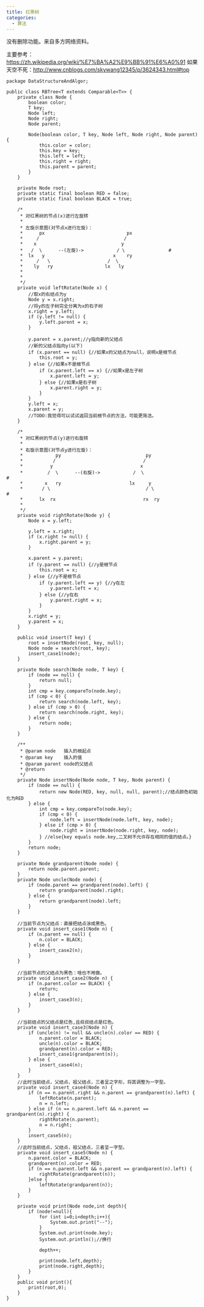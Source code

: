 ```yaml
---
title: 红黑树
categories:
  - 算法
---
```


没有删除功能。来自多方网络资料。

主要参考：
https://zh.wikipedia.org/wiki/%E7%BA%A2%E9%BB%91%E6%A0%91
如果天空不死：http://www.cnblogs.com/skywang12345/p/3624343.html#top
```
package DataStructureAndAlgor;

public class RBTree<T extends Comparable<T>> {
    private class Node {
        boolean color;
        T key;
        Node left;
        Node right;
        Node parent;

        Node(boolean color, T key, Node left, Node right, Node parent) {
            this.color = color;
            this.key = key;
            this.left = left;
            this.right = right;
            this.parent = parent;
        }
    }

    private Node root;
    private static final boolean RED = false;
    private static final boolean BLACK = true;

    /*
     * 对红黑树的节点(x)进行左旋转
     *
     * 左旋示意图(对节点x进行左旋)：
     *      px                              px
     *     /                               /
     *    x                               y
     *   /  \      --(左旋)->            / \                #
     *  lx   y                         x    ry
     *     /   \                     /  \
     *    ly   ry                   lx   ly
     *
     *
     */
    private void leftRotate(Node x) {
        //取x的右结点为y
        Node y = x.right;
        //将y的左子树完全分离为x的右子树
        x.right = y.left;
        if (y.left != null) {
            y.left.parent = x;
        }

        y.parent = x.parent;//y指向新的父结点
        //新的父结点指向y(以下)
        if (x.parent == null) {//如果x的父结点为null，说明x是根节点
            this.root = y;
        } else {//如果x不是根节点
            if (x.parent.left == x) {//如果x是左子树
                x.parent.left = y;
            } else {//如果x是右子树
                x.parent.right = y;
            }
        }
        y.left = x;
        x.parent = y;
        //TODO:我觉得可以试试返回当前根节点的方法，可能更简洁。
    }

    /*
     * 对红黑树的节点(y)进行右旋转
     *
     * 右旋示意图(对节点y进行左旋)：
     *            py                               py
     *           /                                /
     *          y                                x
     *         /  \      --(右旋)->            /  \                     #
     *        x   ry                         lx     y
     *       / \                                   / \                   #
     *      lx  rx                                rx  ry
     *
     */
    private void rightRotate(Node y) {
        Node x = y.left;

        y.left = x.right;
        if (x.right != null) {
            x.right.parent = y;
        }

        x.parent = y.parent;
        if (y.parent == null) {//y是根节点
            this.root = x;
        } else {//y不是根节点
            if (y.parent.left == y) {//y在左
                y.parent.left = x;
            } else {//y在右
                y.parent.right = x;
            }
        }
        x.right = y;
        y.parent = x;
    }

    public void insert(T key) {
        root = insertNode(root, key, null);
        Node node = search(root, key);
        insert_case1(node);
    }

    private Node search(Node node, T key) {
        if (node == null) {
            return null;
        }
        int cmp = key.compareTo(node.key);
        if (cmp < 0) {
            return search(node.left, key);
        } else if (cmp > 0) {
            return search(node.right, key);
        } else {
            return node;
        }
    }

    /**
     * @param node   插入的根起点
     * @param key    插入的值
     * @param parent node的父结点
     * @return
     */
    private Node insertNode(Node node, T key, Node parent) {
        if (node == null) {
            return new Node(RED, key, null, null, parent);//结点颜色初始化为RED
        } else {
            int cmp = key.compareTo(node.key);
            if (cmp < 0) {
                node.left = insertNode(node.left, key, node);
            } else if (cmp > 0) {
                node.right = insertNode(node.right, key, node);
            } //else{key equals node.key,二叉树不允许存在相同的值的结点。}
        }
        return node;
    }

    private Node grandparent(Node node) {
        return node.parent.parent;
    }
    private Node uncle(Node node) {
        if (node.parent == grandparent(node).left) {
            return grandparent(node).right;
        } else {
            return grandparent(node).left;
        }
    }

    //当前节点为父结点：直接把结点涂成黑色。
    private void insert_case1(Node n) {
        if (n.parent == null) {
            n.color = BLACK;
        } else {
            insert_case2(n);
        }
    }

    //当前节点的父结点为黑色：啥也不用做。
    private void insert_case2(Node n) {
        if (n.parent.color == BLACK) {
            return;
        } else {
            insert_case3(n);
        }
    }

    //当前结点的父结点是红色,且叔叔结点是红色。
    private void insert_case3(Node n) {
        if (uncle(n) != null && uncle(n).color == RED) {
            n.parent.color = BLACK;
            uncle(n).color = BLACK;
            grandparent(n).color = RED;
            insert_case1(grandparent(n));
        } else {
            insert_case4(n);
        }
    }
    //此时当前结点，父结点，祖父结点，三者呈之字形，将其调整为一字型。
    private void insert_case4(Node n) {
        if (n == n.parent.right && n.parent == grandparent(n).left) {
            leftRotate(n.parent);
            n = n.left;
        } else if (n == n.parent.left && n.parent == grandparent(n).right) {
            rightRotate(n.parent);
            n = n.right;
        }
        insert_case5(n);
    }
    //此时当前结点，父结点，祖父结点，三者呈一字型。
    private void insert_case5(Node n) {
        n.parent.color = BLACK;
        grandparent(n).color = RED;
        if (n == n.parent.left && n.parent == grandparent(n).left) {
            rightRotate(grandparent(n));
        }else {
            leftRotate(grandparent(n));
        }
    }

    private void print(Node node,int depth){
        if (node!=null){
            for (int i=0;i<depth;i++){
                System.out.print("--");
            }
            System.out.print(node.key);
            System.out.println();//换行

            depth++;

            print(node.left,depth);
            print(node.right,depth);
        }
    }
    public void print(){
        print(root,0);
    }
}


```
                                                                                                                                                                                                                                                                                                                                                                                                                                                                                                                                                                                                                                                                                                                                                                                                                                                                                                                                                                                                                                                                                                                                                                                                                                                                                                                                                                                                                                                                                                                                                                                                                                                                                                                                                                                                                                                                                                                                                                                                                                                                                                                                                                                                                                                                                                                                                                                                                                                                                                                                                                                                                                                                                                                                                                                                                                                                                                                                                                                                                                                                                                                                                                                                                                                                                                                                                                                                                                                                                                                                                                                                                                                                                              